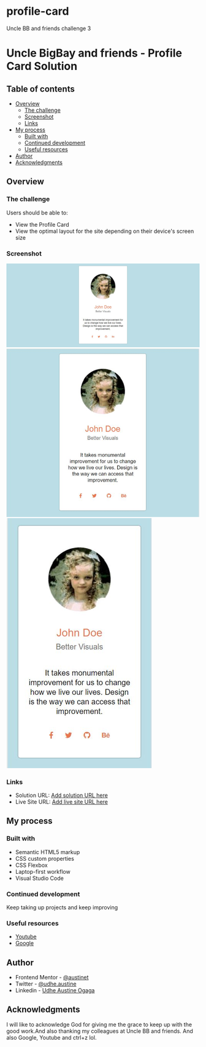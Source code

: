 # profile-card
Uncle BB and friends challenge 3

# Uncle BigBay and friends - Profile Card Solution


## Table of contents

- [Overview](#overview)
  - [The challenge](#the-challenge)
  - [Screenshot](#screenshot)
  - [Links](#links)
- [My process](#my-process)
  - [Built with](#built-with)
  - [Continued development](#continued-development)
  - [Useful resources](#useful-resources)
- [Author](#author)
- [Acknowledgments](#acknowledgments)


## Overview

### The challenge

Users should be able to:
- View the Profile Card
- View the optimal layout for the site depending on their device's screen size

### Screenshot

![](images/largescreen.JPG)
![](images/mediumscreen.JPG)
![](images/smallscreen.JPG)


### Links

- Solution URL: [Add solution URL here](https://your-solution-url.com)
- Live Site URL: [Add live site URL here](https://your-live-site-url.com)

## My process

### Built with

- Semantic HTML5 markup
- CSS custom properties
- CSS Flexbox
- Laptop-first workflow
- Visual Studio Code



### Continued development

Keep taking up projects and keep improving

### Useful resources

- [ Youtube](https://www.Youtube.com) 
- [Google  ](https://www.Google.com) 

## Author

- Frontend Mentor - [@austinet](https://www.frontendmentor.io/profile/austinet)
- Twitter - [@udhe.austine](https://www.twitter.com/udhe.austine)
- Linkedin - [Udhe Austine Ogaga](https://www.linkedin.com/in/udhe-austine-ogaga-25961820b)


## Acknowledgments

I will like to acknowledge God for giving me the grace to keep up with the good work.And also thanking my colleagues at Uncle BB and friends. And also Google, Youtube and ctrl+z lol.
